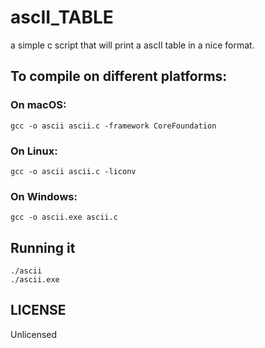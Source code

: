 # ascII_TABLE
a simple c script that will print a ascII table in a nice format.

## To compile on different platforms:

### On macOS:

```gcc -o ascii ascii.c -framework CoreFoundation```

### On Linux:

```gcc -o ascii ascii.c -liconv```

### On Windows:

```gcc -o ascii.exe ascii.c```

## Running it

```
./ascii
./ascii.exe
```

## LICENSE 

Unlicensed
